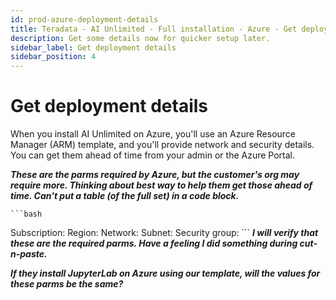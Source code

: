 ```yaml
---
id: prod-azure-deployment-details
title: Teradata - AI Unlimited - Full installation - Azure - Get deployment details
description: Get some details now for quicker setup later.
sidebar_label: Get deployment details 
sidebar_position: 4
---
```

# Get deployment details

When you install AI Unlimited on Azure, you'll use an Azure Resource Manager (ARM) template, and you'll provide network and security details. You can get them ahead of time from your admin or the Azure Portal.

***These are the parms required by Azure, but the customer's org may require more. Thinking about best way to help them get those ahead of time. Can't put a table (of the full set) in a code block.***
  
	```bash
Subscription: 
Region: 
Network:
Subnet: 
Security group:
	```
***I will verify that these are the required parms. Have a feeling I did something during cut-n-paste.***

***If they install JupyterLab on Azure using our template, will the values for these parms be the same?***

